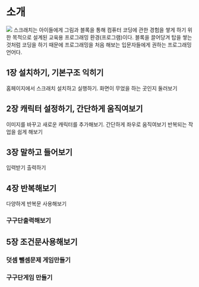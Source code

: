 # 소개
<image src =http://kocoafab.cc/data/150126041632.jpg>
스크래치는 아이들에게 그림과 블록을 통해 컴퓨터 코딩에 관한 경험을 쌓게 하기 위한 목적으로 설계된 교육용 프로그래밍 환경(프로그램)이다. 블록을 끌어당겨 탑을 쌓는 것처럼 코딩을 하기 때문에 프로그래밍을 처음 해보는 입문자들에게 권하는 프로그래밍 언어다.
  

## 1장 설치하기, 기본구조 익히기
홈페이지에서 스크래치 설치하고 실행하기. 화면이 무었을 하는 곳인지 둘러보기

## 2장 캐릭터 설정하기, 간단하게 움직여보기
이미지를 바꾸고 새로운 캐릭터를  추가해보기. 간단하게 좌우로 움직여보기
반복되는 작업을 쉽게 해보기

## 3장 말하고 들어보기
입력받기
출력하기

## 4장 반복해보기
다양하게 반복문 사용해보기
### 구구단출력해보기

## 5장 조건문사용해보기
### 덧셈 뺄셈문제 게임만들기
### 구구단게임 만들기

